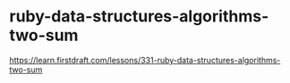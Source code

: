 # ruby-data-structures-algorithms-two-sum

https://learn.firstdraft.com/lessons/331-ruby-data-structures-algorithms-two-sum
